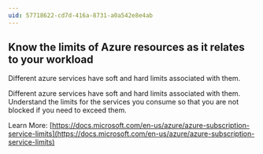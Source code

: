 ```yaml
---
uid: 57718622-cd7d-416a-8731-a0a542e8e4ab
---
```

## Know the limits of Azure resources as it relates to your workload

<div class="alert is-warning"><p>Different azure services have soft and hard limits associated with them.</p></div>

Different azure services have soft and hard limits associated with them. Understand the limits for the services you consume so that you are not blocked if you need to exceed them. 

Learn More: [https://docs.microsoft.com/en-us/azure/azure-subscription-service-limits](https://docs.microsoft.com/en-us/azure/azure-subscription-service-limits)